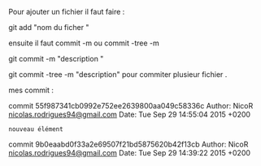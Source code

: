 Pour ajouter un fichier il faut faire :

git add "nom du ficher "

ensuite il faut commit -m ou commit -tree -m 

git commit -m  "description " 

git commit -tree -m "description"  pour commiter plusieur fichier .


mes commit :

commit 55f987341cb0992e752ee2639800aa049c58336c
Author: NicoR <nicolas.rodrigues94@gmail.com>
Date:   Tue Sep 29 14:55:04 2015 +0200

    nouveau élément

commit 9b0eaabd0f33a2e69507f21bd5875620b42f13cb
Author: NicoR <nicolas.rodrigues94@gmail.com>
Date:   Tue Sep 29 14:39:22 2015 +0200

